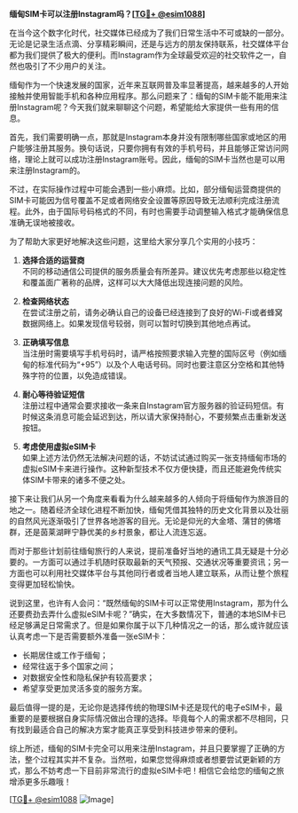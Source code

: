 **缅甸SIM卡可以注册Instagram吗？[[TG💪+ @esim1088](https://t.me/s/esim1088)]**

在当今这个数字化时代，社交媒体已经成为了我们日常生活中不可或缺的一部分。无论是记录生活点滴、分享精彩瞬间，还是与远方的朋友保持联系，社交媒体平台都为我们提供了极大的便利。而Instagram作为全球最受欢迎的社交软件之一，自然也吸引了不少用户的关注。

缅甸作为一个快速发展的国家，近年来互联网普及率显著提高，越来越多的人开始接触并使用智能手机和各种应用程序。那么问题来了：缅甸的SIM卡能不能用来注册Instagram呢？今天我们就来聊聊这个问题，希望能给大家提供一些有用的信息。

首先，我们需要明确一点，那就是Instagram本身并没有限制哪些国家或地区的用户能够注册其服务。换句话说，只要你拥有有效的手机号码，并且能够正常访问网络，理论上就可以成功注册Instagram账号。因此，缅甸的SIM卡当然也是可以用来注册Instagram的。

不过，在实际操作过程中可能会遇到一些小麻烦。比如，部分缅甸运营商提供的SIM卡可能因为信号覆盖不足或者网络安全设置等原因导致无法顺利完成注册流程。此外，由于国际号码格式的不同，有时也需要手动调整输入格式才能确保信息准确无误地被接收。

为了帮助大家更好地解决这些问题，这里给大家分享几个实用的小技巧：

1. **选择合适的运营商**  
   不同的移动通信公司提供的服务质量会有所差异。建议优先考虑那些以稳定性和覆盖面广著称的品牌，这样可以大大降低出现连接问题的风险。

2. **检查网络状态**  
   在尝试注册之前，请务必确认自己的设备已经连接到了良好的Wi-Fi或者蜂窝数据网络上。如果发现信号较弱，则可以暂时切换到其他地点再试。

3. **正确填写信息**  
   当注册时需要填写手机号码时，请严格按照要求输入完整的国际区号（例如缅甸的标准代码为“+95”）以及个人电话号码。同时也要注意区分空格和其他特殊字符的位置，以免造成错误。

4. **耐心等待验证短信**  
   注册过程中通常会要求接收一条来自Instagram官方服务器的验证码短信。有时候这条消息可能会延迟到达，所以请大家保持耐心，不要频繁点击重新发送按钮。

5. **考虑使用虚拟eSIM卡**  
   如果上述方法仍然无法解决问题的话，不妨试试通过购买一张支持缅甸市场的虚拟eSIM卡来进行操作。这种新型技术不仅方便快捷，而且还能避免传统实体SIM卡带来的诸多不便之处。

接下来让我们从另一个角度来看看为什么越来越多的人倾向于将缅甸作为旅游目的地之一。随着经济全球化进程不断加快，缅甸凭借其独特的历史文化背景以及壮丽的自然风光逐渐吸引了世界各地游客的目光。无论是仰光的大金塔、蒲甘的佛塔群，还是茵莱湖畔宁静优美的乡村景象，都让人流连忘返。

而对于那些计划前往缅甸旅行的人来说，提前准备好当地的通讯工具无疑是十分必要的。一方面可以通过手机随时获取最新的天气预报、交通状况等重要资讯；另一方面也可以利用社交媒体平台与其他同行者或者当地人建立联系，从而让整个旅程变得更加轻松愉快。

说到这里，也许有人会问：“既然缅甸的SIM卡可以正常使用Instagram，那为什么还要费劲去弄什么虚拟eSIM卡呢？”确实，在大多数情况下，普通的本地SIM卡已经足够满足日常需求了。但是如果你属于以下几种情况之一的话，那么或许就应该认真考虑一下是否需要额外准备一张eSIM卡：

- 长期居住或工作于缅甸；
- 经常往返于多个国家之间；
- 对数据安全性和隐私保护有较高要求；
- 希望享受更加灵活多变的服务方案。

最后值得一提的是，无论你是选择传统的物理SIM卡还是现代的电子eSIM卡，最重要的是要根据自身实际情况做出合理的选择。毕竟每个人的需求都不尽相同，只有找到最适合自己的解决方案才能真正享受到科技进步带来的便利。

综上所述，缅甸的SIM卡完全可以用来注册Instagram，并且只要掌握了正确的方法，整个过程其实并不复杂。当然啦，如果您觉得麻烦或者想要尝试更新颖的方式，那么不妨考虑一下目前非常流行的虚拟eSIM卡吧！相信它会给您的缅甸之旅增添更多乐趣哦！

[[TG💪+ @esim1088](https://t.me/s/esim1088) ![Image](https://i.postimg.cc/4NQfJmqS/Snipaste-2025-05-13-00-14-12.png)]